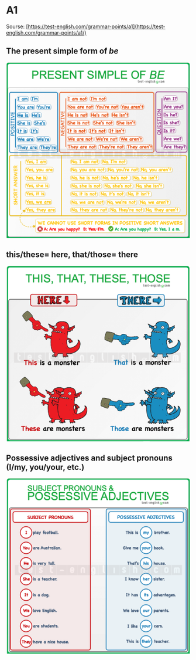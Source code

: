 # A1

Sourse: [https://test-english.com/grammar-points/a1](https://test-english.com/grammar-points/a1/)

## The present simple form of _**be**_

![](<../../.gitbook/assets/image (23).png>)

## this/these= here, that/those= there

![](<../../.gitbook/assets/image (18).png>)

## Possessive adjectives and subject pronouns (I/my, you/your, etc.)

![](<../../.gitbook/assets/image (27).png>)
